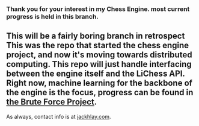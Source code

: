 ### Thank you for your interest in my Chess Engine. most current progress is held in this branch.  
## This will be a fairly boring branch in retrospect This was the repo that started the chess engine project, and now it's moving towards distributed computing. This repo will just handle interfacing between the engine itself and the LiChess API. Right now, machine learning for the backbone of the engine is the focus, progress can be found in [the Brute Force Project](https://github.com/jackhlay/BruteForce-Chess).  

  
As always, contact info is at [jackhlay.com](https://jackhlay.com).  
